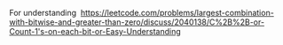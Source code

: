 For understanding
​
https://leetcode.com/problems/largest-combination-with-bitwise-and-greater-than-zero/discuss/2040138/C%2B%2B-or-Count-1's-on-each-bit-or-Easy-Understanding